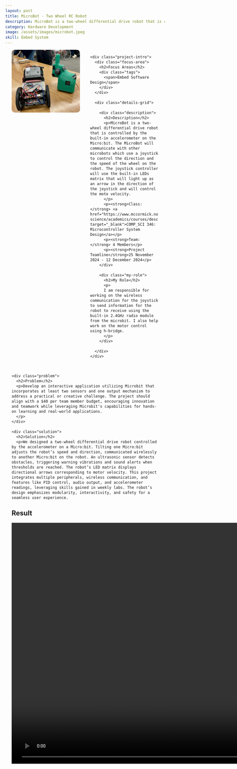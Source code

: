 ```yaml
---
layout: post
title: MicroBot - Two Wheel RC Robot
description: MicroBot is a two-wheel differential drive robot that is controlled by the built-in accelerometer on the Micro:bit. 
category: Hardware Development
image: /assets/images/microbot.jpeg
skill: Embed System
---
```


<div class="project-content">
  <div class="project-header">
    <div class="project-image">
      <img src="/assets/images/microbot.jpeg" alt="Microbot Cover Photo">
    </div>

    <div class="project-intro">
      <div class="focus-area">
        <h2>Focus Areas</h2>
        <div class="tags">
          <span>Embed Software Design</span>
        </div>
      </div>

      <div class="details-grid">

        <div class="description">
          <h2>Description</h2>
          <p>MicroBot is a two-wheel differential drive robot that is controlled by the built-in accelerometer on the Micro:bit. The MicroBot will communicate with other microbots which use a joystick to control the direction and the speed of the wheel on the robot. The joystick controller will use the built-in LEDs matrix that will light up as an arrow in the direction of the joystick and will control the moto velocity. 
          </p>
          <p><strong>Class:</strong> <a href="https://www.mccormick.northwestern.edu/computer-science/academics/courses/descriptions/346.html" target="_blank">COMP_SCI 346: Microcontroller System Design</a></p>
          <p><strong>Team:</strong> 4 Members</p>
          <p><strong>Project Teamline</strong>25 November 2024 - 12 December 2024</p>
        </div>

        <div class="my-role">
          <h2>My Role</h2>
          <p>
          I am responsible for working on the wireless communication for the joystick to send information for the robot to receive using the built-in 2.4GHz radio module from the microbit. I also help work on the motor control using h-bridge. 
          </p>
        </div>
        
      </div>
    </div>
  </div>

  <div class="project-body">

    

    <div class="problem">
      <h2>Problem</h2>
      <p>Develop an interactive application utilizing Microbit that incorporates at least two sensors and one output mechanism to address a practical or creative challenge. The project should align with a $40 per team member budget, encouraging innovation and teamwork while leveraging Microbit's capabilities for hands-on learning and real-world applications.
      </p>
    </div>

    <div class="solution">
      <h2>Solution</h2>
      <p>We designed a two-wheel differential drive robot controlled by the accelerometer on a Micro:bit. Tilting one Micro:bit adjusts the robot’s speed and direction, communicated wirelessly to another Micro:bit on the robot. An ultrasonic sensor detects obstacles, triggering warning vibrations and sound alerts when thresholds are reached. The robot’s LED matrix displays directional arrows corresponding to motor velocity. This project integrates multiple peripherals, wireless communication, and features like PID control, audio output, and accelerometer readings, leveraging skills gained in weekly labs. The robot’s design emphasizes modularity, interactivity, and safety for a seamless user experience.

</p>
    </div>
    <div class="impact">
          <h2>Result</h2>
          <video width="1560" height="760" controls>
          <source src="/assets/videos/microbot_demo.mp4" type="video/mp4">
            Your browser does not support the video tag.
          </video>
        </div>
  </div>
</div>

<style>
  .project-content {
    margin: 0 auto;
    padding: 0 20px;
  }

  .project-header {
    display: grid;
    grid-template-columns: 1fr;
    gap: 2rem;
    margin-bottom: 2rem;
  }

  .project-image img {
    width: 100%;
    border-radius: 10px;
    margin-bottom: 1rem;
  }

  .project-intro {
    display: flex;
    flex-direction: column;
    gap: 1.5rem;
  }

  .tags {
    display: flex;
    flex-wrap: wrap;
    gap: 8px;
  }

  .tags span {
    background-color: #f48023;
    padding: 4px 8px;
    border-radius: 5px;
    font-size: 0.9rem;
  }

  .details-grid {
    grid-template-columns: 1fr;
    gap: 1.5rem;
  }

  .details-grid > div {
    margin-bottom: 1.5rem;
  }

  @media (min-width: 768px) {
    .project-header {
      grid-template-columns: 1fr 1fr;
      align-items: start;
    }

    .details-grid {
      grid-template-columns: 1fr 1fr;
    }
  }
</style>
